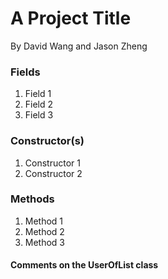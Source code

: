 # A Project Title
By David Wang and Jason Zheng
### Fields
1. Field 1
2. Field 2
3. Field 3
### Constructor(s)
1. Constructor 1
2. Constructor 2
### Methods
1. Method 1
2. Method 2
3. Method 3
#### Comments on the UserOfList class